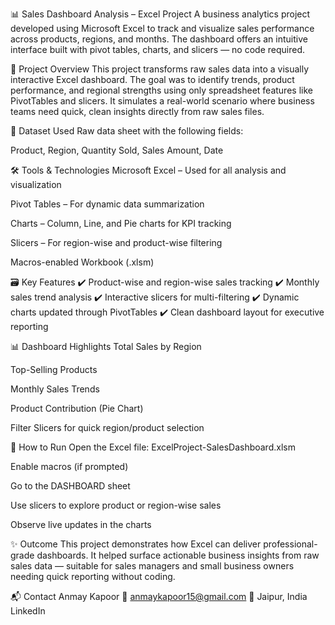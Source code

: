 📊 Sales Dashboard Analysis – Excel Project
A business analytics project developed using Microsoft Excel to track and visualize sales performance across products, regions, and months. The dashboard offers an intuitive interface built with pivot tables, charts, and slicers — no code required.

📌 Project Overview
This project transforms raw sales data into a visually interactive Excel dashboard. The goal was to identify trends, product performance, and regional strengths using only spreadsheet features like PivotTables and slicers. It simulates a real-world scenario where business teams need quick, clean insights directly from raw sales files.

🧩 Dataset Used
Raw data sheet with the following fields:

Product, Region, Quantity Sold, Sales Amount, Date

🛠️ Tools & Technologies
Microsoft Excel – Used for all analysis and visualization

Pivot Tables – For dynamic data summarization

Charts – Column, Line, and Pie charts for KPI tracking

Slicers – For region-wise and product-wise filtering

Macros-enabled Workbook (.xlsm)

🗃️ Key Features
✔️ Product-wise and region-wise sales tracking
✔️ Monthly sales trend analysis
✔️ Interactive slicers for multi-filtering
✔️ Dynamic charts updated through PivotTables
✔️ Clean dashboard layout for executive reporting

📊 Dashboard Highlights
Total Sales by Region

Top-Selling Products

Monthly Sales Trends

Product Contribution (Pie Chart)

Filter Slicers for quick region/product selection

🚀 How to Run
Open the Excel file: ExcelProject-SalesDashboard.xlsm

Enable macros (if prompted)

Go to the DASHBOARD sheet

Use slicers to explore product or region-wise sales

Observe live updates in the charts

✨ Outcome
This project demonstrates how Excel can deliver professional-grade dashboards. It helped surface actionable business insights from raw sales data — suitable for sales managers and small business owners needing quick reporting without coding.

📬 Contact
Anmay Kapoor
📧 anmaykapoor15@gmail.com
📍 Jaipur, India
LinkedIn

